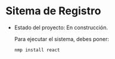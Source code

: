<h1> Sitema de Registro </h1>

- Estado del proyecto: En construcción.

  Para ejecutar el sistema, debes poner:
  
  ```nmp install react```

